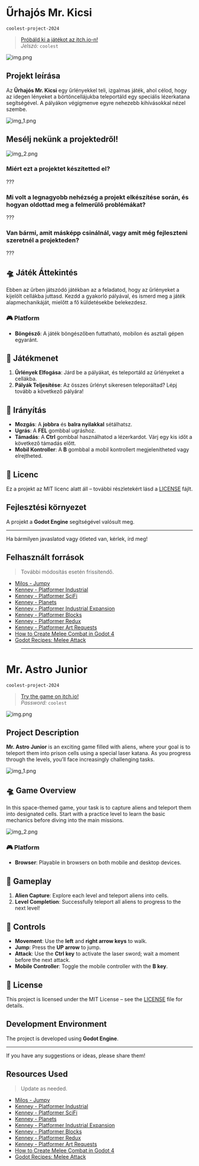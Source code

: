 # Űrhajós Mr. Kicsi
`coolest-project-2024`

> [Próbáld ki a játékot az itch.io-n!](https://milosfarkas.itch.io/urhajos-mr-kicsi)  
> *Jelszó:* `coolest`

![img.png](images/img.png)
## Projekt leírása

Az **Űrhajós Mr. Kicsi** egy űrlényekkel teli, izgalmas játék, ahol célod, hogy az idegen lényeket a börtöncellájukba teleportáld egy speciális lézerkatana segítségével. A pályákon végigmenve egyre nehezebb kihívásokkal nézel szembe.

![img_1.png](images/img_1.png)

## Mesélj nekünk a projektedről!
![img_2.png](images/img_2.png)
### Miért ezt a projektet készítetted el?
???

### Mi volt a legnagyobb nehézség a projekt elkészítése során, és hogyan oldottad meg a felmerülő problémákat?
???

### Van bármi, amit másképp csinálnál, vagy amit még fejleszteni szeretnél a projekteden?
???

## 🛸 Játék Áttekintés

Ebben az űrben játszódó játékban az a feladatod, hogy az űrlényeket a kijelölt cellákba juttasd. Kezdd a gyakorló pályával, és ismerd meg a játék alapmechanikáját, mielőtt a fő küldetésekbe belekezdesz.

### 🎮 Platform

- **Böngésző**: A játék böngészőben futtatható, mobilon és asztali gépen egyaránt.

## 🎯 Játékmenet

1. **Űrlények Elfogása**: Járd be a pályákat, és teleportáld az űrlényeket a cellákba.
2. **Pályák Teljesítése**: Az összes űrlényt sikeresen teleporáltad? Lépj tovább a következő pályára!

## 🔧 Irányítás

- **Mozgás**: A **jobbra** és **balra nyilakkal** sétálhatsz.
- **Ugrás**: A **FEL** gombbal ugráshoz.
- **Támadás**: A **Ctrl** gombbal használhatod a lézerkardot. Várj egy kis időt a következő támadás előtt.
- **Mobil Kontroller**: A **B** gombbal a mobil kontrollert megjelenítheted vagy elrejtheted.

## 📜 Licenc

Ez a projekt az MIT licenc alatt áll – további részletekért lásd a [LICENSE](LICENSE) fájlt.

## Fejlesztési környezet

A projekt a **Godot Engine** segítségével valósult meg.

---

Ha bármilyen javaslatod vagy ötleted van, kérlek, írd meg!

## Felhasznált források

> További módosítás esetén frissítendő.

- [Milos - Jumpy](https://github.com/milosfarkas/godot-jumpy)
- [Kenney - Platformer Industrial](https://kenney.nl/assets/platformer-pack-industrial)
- [Kenney - Platformer SciFi](https://kenney.nl/assets/ui-pack-sci-fi)
- [Kenney - Planets](https://kenney.nl/assets/planets)
- [Kenney - Platformer Industrial Expansion](https://kenney.nl/assets/pixel-platformer-industrial-expansion)
- [Kenney - Platformer Blocks](https://kenney.nl/assets/pixel-platformer-blocks)
- [Kenney - Platformer Redux](https://kenney.nl/assets/platformer-pack-redux)
- [Kenney - Platformer Art Requests](https://kenney.nl/assets/platformer-art-requests)
- [How to Create Melee Combat in Godot 4](https://www.youtube.com/watch?v=kPSyUEQds6M&ab_channel=MakerTech)
- [Godot Recipes: Melee Attack](https://www.youtube.com/watch?v=AaJopFFkmNo)

> ---
# Mr. Astro Junior
`coolest-project-2024`

> [Try the game on itch.io!](https://milosfarkas.itch.io/urhajos-mr-kicsi)  
> *Password:* `coolest`

![img.png](images/img.png)

## Project Description

**Mr. Astro Junior** is an exciting game filled with aliens, where your goal is to teleport them into prison cells using a special laser katana. As you progress through the levels, you’ll face increasingly challenging tasks.

![img_1.png](images/img_1.png)

## 🛸 Game Overview

In this space-themed game, your task is to capture aliens and teleport them into designated cells. Start with a practice level to learn the basic mechanics before diving into the main missions.

![img_2.png](images/img_2.png)

### 🎮 Platform

- **Browser**: Playable in browsers on both mobile and desktop devices.

## 🎯 Gameplay

1. **Alien Capture**: Explore each level and teleport aliens into cells.
2. **Level Completion**: Successfully teleport all aliens to progress to the next level!

## 🔧 Controls

- **Movement**: Use the **left** and **right arrow keys** to walk.
- **Jump**: Press the **UP arrow** to jump.
- **Attack**: Use the **Ctrl key** to activate the laser sword; wait a moment before the next attack.
- **Mobile Controller**: Toggle the mobile controller with the **B key**.

## 📜 License

This project is licensed under the MIT License – see the [LICENSE](LICENSE) file for details.

## Development Environment

The project is developed using **Godot Engine**.

---

If you have any suggestions or ideas, please share them!

## Resources Used

> Update as needed.

- [Milos - Jumpy](https://github.com/milosfarkas/godot-jumpy)
- [Kenney - Platformer Industrial](https://kenney.nl/assets/platformer-pack-industrial)
- [Kenney - Platformer SciFi](https://kenney.nl/assets/ui-pack-sci-fi)
- [Kenney - Planets](https://kenney.nl/assets/planets)
- [Kenney - Platformer Industrial Expansion](https://kenney.nl/assets/pixel-platformer-industrial-expansion)
- [Kenney - Platformer Blocks](https://kenney.nl/assets/pixel-platformer-blocks)
- [Kenney - Platformer Redux](https://kenney.nl/assets/platformer-pack-redux)
- [Kenney - Platformer Art Requests](https://kenney.nl/assets/platformer-art-requests)
- [How to Create Melee Combat in Godot 4](https://www.youtube.com/watch?v=kPSyUEQds6M&ab_channel=MakerTech)
- [Godot Recipes: Melee Attack](https://www.youtube.com/watch?v=AaJopFFkmNo)
